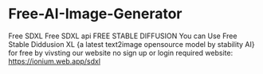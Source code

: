 # Free-AI-Image-Generator
Free SDXL Free SDXL api FREE STABLE DIFFUSION
You can Use Free Stable Diddusion XL {a latest text2image opensource model by stability AI} for free by vivsting our website no sign up or login required
website: https://ionium.web.app/sdxl
